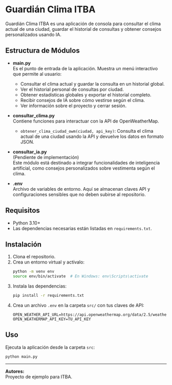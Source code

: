 # Guardián Clima ITBA

Guardián Clima ITBA es una aplicación de consola para consultar el clima actual de una ciudad, guardar el historial de consultas y obtener consejos personalizados usando IA.

## Estructura de Módulos

- **main.py**  
  Es el punto de entrada de la aplicación. Muestra un menú interactivo que permite al usuario:
  - Consultar el clima actual y guardar la consulta en un historial global.
  - Ver el historial personal de consultas por ciudad.
  - Obtener estadísticas globales y exportar el historial completo.
  - Recibir consejos de IA sobre cómo vestirse según el clima.
  - Ver información sobre el proyecto y cerrar sesión.

- **consultar_clima.py**  
  Contiene funciones para interactuar con la API de OpenWeatherMap.  
  - `obtener_clima_ciudad_owm(ciudad, api_key)`: Consulta el clima actual de una ciudad usando la API y devuelve los datos en formato JSON.

- **consultar_ia.py**  
  (Pendiente de implementación)  
  Este módulo está destinado a integrar funcionalidades de inteligencia artificial, como consejos personalizados sobre vestimenta según el clima.

- **.env**  
  Archivo de variables de entorno. Aquí se almacenan claves API y configuraciones sensibles que no deben subirse al repositorio.

## Requisitos

- Python 3.10+
- Las dependencias necesarias están listadas en `requirements.txt`.

## Instalación

1. Clona el repositorio.
2. Crea un entorno virtual y actívalo:
   ```sh
   python -m venv env
   source env/bin/activate  # En Windows: env\Scripts\activate
   ```
3. Instala las dependencias:
   ```sh
   pip install -r requirements.txt
   ```
4. Crea un archivo `.env` en la carpeta `src/` con tus claves de API:
   ```
   OPEN_WEATHER_API_URL=https://api.openweathermap.org/data/2.5/weather
   OPEN_WEATHERMAP_API_KEY=TU_API_KEY
   ```

## Uso

Ejecuta la aplicación desde la carpeta `src`:
```sh
python main.py
```

---

**Autores:**  
Proyecto de ejemplo para ITBA.
